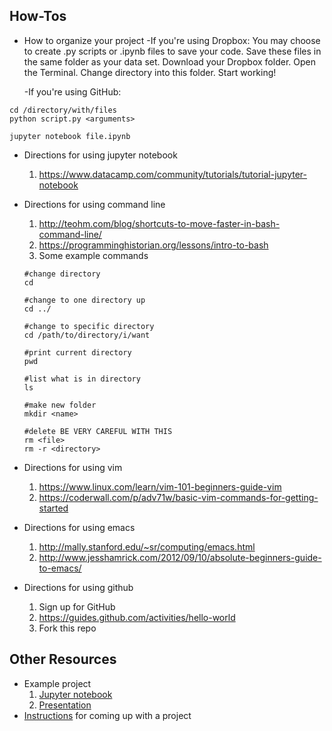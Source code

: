 ## How-Tos  

- How to organize your project
  -If you're using Dropbox: You may choose to create .py scripts or .ipynb files to save your code. Save these files in the same folder as your data set. Download your Dropbox folder. Open the Terminal. Change directory into this folder. Start working!

  -If you're using GitHub:


```
cd /directory/with/files
python script.py <arguments>

jupyter notebook file.ipynb
```

- Directions for using jupyter notebook 
  1. https://www.datacamp.com/community/tutorials/tutorial-jupyter-notebook  
  
- Directions for using command line
  1. http://teohm.com/blog/shortcuts-to-move-faster-in-bash-command-line/
  2. https://programminghistorian.org/lessons/intro-to-bash
  3. Some example commands
  ```
  #change directory
  cd 
  
  #change to one directory up
  cd ../ 
  
  #change to specific directory
  cd /path/to/directory/i/want
  
  #print current directory
  pwd
  
  #list what is in directory
  ls
  
  #make new folder
  mkdir <name>
  
  #delete BE VERY CAREFUL WITH THIS
  rm <file>
  rm -r <directory>
  ```
 
- Directions for using vim
  1. https://www.linux.com/learn/vim-101-beginners-guide-vim
  2. https://coderwall.com/p/adv71w/basic-vim-commands-for-getting-started

- Directions for using emacs
  1. http://mally.stanford.edu/~sr/computing/emacs.html
  2. http://www.jesshamrick.com/2012/09/10/absolute-beginners-guide-to-emacs/
  
- Directions for using github
  1. Sign up for GitHub
  2. https://guides.github.com/activities/hello-world
  3. Fork this repo 

## Other Resources
- Example project 
  1. [Jupyter notebook](../20171202-gwc_exampleProject_movieLikes.ipynb)
  2. [Presentation](../project_example.pdf)
- [Instructions](../Capstone_Project_Instructions.pdf) for coming up with a project
